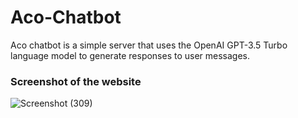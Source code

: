 # Aco-Chatbot
<p>Aco chatbot is a simple server that uses the OpenAI GPT-3.5 Turbo language model to generate responses to user messages.</p>

<h3>Screenshot of the website</h3>

![Screenshot (309)](https://github.com/ShradhaVastrakar/Aco-Chatbot/assets/115460277/420e3753-f8ec-469d-82d7-105dddafdf19)
